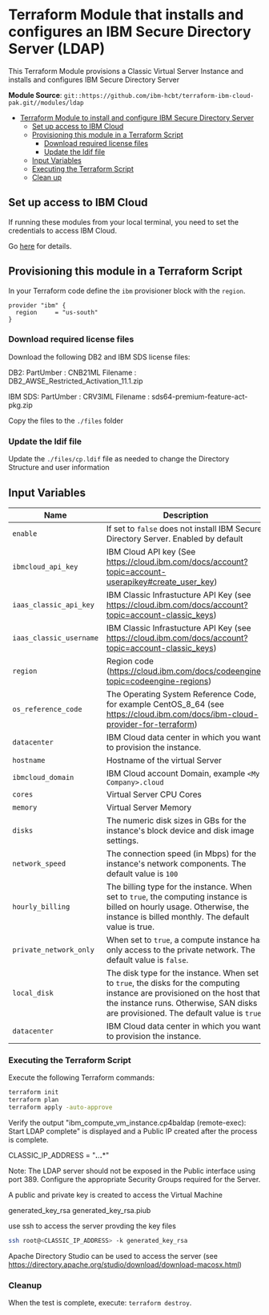 # Terraform Module that installs and configures an IBM Secure Directory Server (LDAP)

This Terraform Module provisions a Classic Virtual Server Instance and installs and configures IBM Secure Directory Server

**Module Source**: `git::https://github.com/ibm-hcbt/terraform-ibm-cloud-pak.git//modules/ldap`

- [Terraform Module to install and configure IBM Secure Directory Server](#Terraform-Module-to-provision-a-Classic-Virtual-Server-Instance-and-installs-and-configures-IBM-Secure-Directory-Server)
  - [Set up access to IBM Cloud](#set-up-access-to-ibm-cloud)
  - [Provisioning this module in a Terraform Script](#provisioning-this-module-in-a-terraform-script)
    - [Download required license files](#Download-required-license-files)
    - [Update the ldif file](#update-the-ldif-file)
  - [Input Variables](#input-variables)
  - [Executing the Terraform Script](#executing-the-terraform-script)
  - [Clean up](#clean-up)


## Set up access to IBM Cloud

If running these modules from your local terminal, you need to set the credentials to access IBM Cloud.

Go [here](../../CREDENTIALS.md) for details.

## Provisioning this module in a Terraform Script

In your Terraform code define the `ibm` provisioner block with the `region`.

```hcl
provider "ibm" {
  region     = "us-south"
}
```

### Download required license files

Download the following DB2 and IBM SDS license files:

DB2:
PartUmber   : CNB21ML
Filename    : DB2_AWSE_Restricted_Activation_11.1.zip

IBM SDS:
PartUmber   : CRV3IML
Filename    : sds64-premium-feature-act-pkg.zip

Copy the files to the `./files` folder

###  Update the ldif file

Update the `./files/cp.ldif` file as needed to change the Directory Structure and user information

## Input Variables

| Name                           | Description                                                                                                                                                                                                                | Default | Required |
| ------------------------------ | -------------------------------------------------------------------------------------------------------------------------------------------------------------------------------------------------------------------------- | ------- | -------- |
| `enable`                       | If set to `false` does not install IBM Secure Directory Server. Enabled by default                                                                                                                                         | `true`  | No       |
| `ibmcloud_api_key`             | IBM Cloud API key (See https://cloud.ibm.com/docs/account?topic=account-userapikey#create_user_key)                                                                                                                        |         | Yes      |
| `iaas_classic_api_key`         | IBM Classic Infrastucture API Key (see https://cloud.ibm.com/docs/account?topic=account-classic_keys)                                                                                                                      |         | Yes      |
| `iaas_classic_username`        | IBM Classic Infrastucture API Key (see https://cloud.ibm.com/docs/account?topic=account-classic_keys)                                                                                                                      |         | Yes      |
| `region`                       | Region code (https://cloud.ibm.com/docs/codeengine?topic=codeengine-regions)                                                                                                                                               |         | Yes      |
| `os_reference_code`            | The Operating System Reference Code, for example CentOS_8_64 (see https://cloud.ibm.com/docs/ibm-cloud-provider-for-terraform)                                                                                             |         | Yes      |
| `datacenter`                   | IBM Cloud data center in which you want to provision the instance.                                                                                                                                                         |         | Yes      |
| `hostname`                     | Hostname of the virtual Server                                                                                                                                                                                             |         | Yes      |
| `ibmcloud_domain`              | IBM Cloud account Domain, example `<My Company>.cloud`                                                                                                                                                                      |         | Yes      |
| `cores`                        | Virtual Server CPU Cores                                                                                                                                                                                                   |         | Yes      |
| `memory`                       | Virtual Server Memory                                                                                                                                                                                                      |         | Yes      |
| `disks`                        | The numeric disk sizes in GBs for the instance's block device and disk image settings.                                                                                                                                     |         | Yes      |
| `network_speed`                | The connection speed (in Mbps) for the instance's network components. The default value is `100`                                                                                                                           | `100`   | Yes      |
| `hourly_billing`               | The billing type for the instance. When set to `true`, the computing instance is billed on hourly usage. Otherwise, the instance is billed monthly. The default value is true.                                               | `true`  | Yes      |
| `private_network_only`         | When set to `true`, a compute instance has only access to the private network. The default value is `false`.                                                                                                                   | `false` | Yes      |
| `local_disk`                   | The disk type for the instance. When set to `true`, the disks for the computing instance are provisioned on the host that the instance runs. Otherwise, SAN disks are provisioned. The default value is `true`.                | `true`  | Yes      |
| `datacenter`                   | IBM Cloud data center in which you want to provision the instance.                                                                                                                                                         |         | Yes      |


### Executing the Terraform Script

Execute the following Terraform commands:

```bash
terraform init
terraform plan
terraform apply -auto-approve
```

Verify the output "ibm_compute_vm_instance.cp4baldap (remote-exec): Start LDAP complete" is displayed and a Public IP created after the process is complete.

CLASSIC_IP_ADDRESS = "***.**.***.***"

Note: The LDAP server should not be exposed in the Public interface using port 389. Configure the appropriate Security Groups required for the Server.

A public and private key is created to access the Virtual Machine

generated_key_rsa
generated_key_rsa.piub

use ssh to access the server provding the key files

```bash
ssh root@<CLASSIC_IP_ADDRESS> -k generated_key_rsa
```

Apache Directory Studio can be used to access the server (see https://directory.apache.org/studio/download/download-macosx.html)

### Cleanup

When the test is complete, execute: `terraform destroy`.

